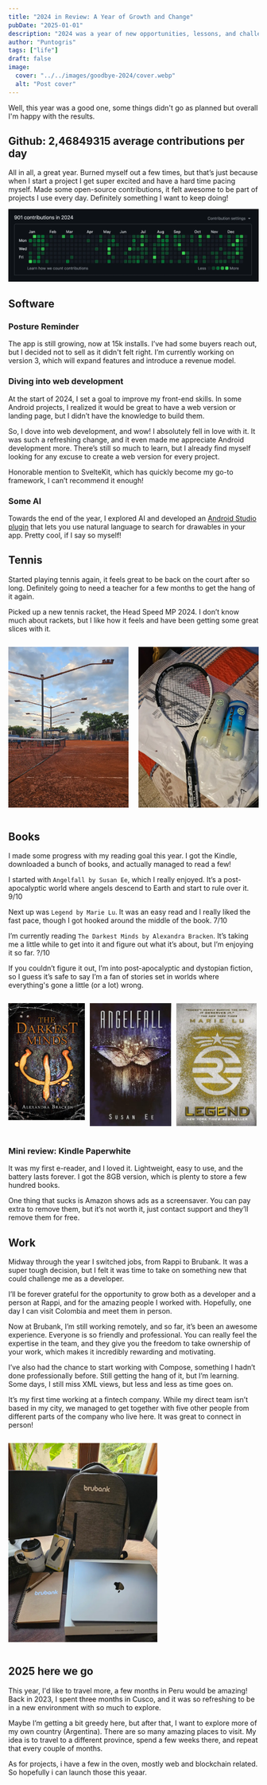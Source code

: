 ```yaml
---
title: "2024 in Review: A Year of Growth and Change"
pubDate: "2025-01-01"
description: "2024 was a year of new opportunities, lessons, and challenges. Here’s to an even better 2025!"
author: "Puntogris"
tags: ["life"]
draft: false
image:
  cover: "../../images/goodbye-2024/cover.webp"
  alt: "Post cover"
---
```


Well, this year was a good one, some things didn't go as planned but overall I'm happy with the results.

## Github: 2,46849315 average contributions per day

All in all, a great year. Burned myself out a few times, but that’s just because when I start a project I get super excited and have a hard time pacing myself.
Made some open-source contributions, it felt awesome to be part of projects I use every day. Definitely something I want to keep doing!

![Github](../../images/goodbye-2024/github-contributions.webp)

## Software

### Posture Reminder

The app is still growing, now at 15k installs. I’ve had some buyers reach out, but I decided not to sell as it didn't felt right. I’m currently working on version 3, which will expand features and introduce a revenue model.

### Diving into web development

At the start of 2024, I set a goal to improve my front-end skills. In some Android projects, I realized it would be great to have a web version or landing page, but I didn’t have the knowledge to build them.

So, I dove into web development, and wow! I absolutely fell in love with it. It was such a refreshing change, and it even made me appreciate Android development more. There’s still so much to learn, but I already find myself looking for any excuse to create a web version for every project.

Honorable mention to SvelteKit, which has quickly become my go-to framework, I can’t recommend it enough!

### Some AI

Towards the end of the year, I explored AI and developed an [Android Studio plugin](https://github.com/puntogris/telescope) that lets you use natural language to search for drawables in your app. Pretty cool, if I say so myself!

## Tennis

Started playing tennis again, it feels great to be back on the court after so long. Definitely going to need a teacher for a few months to get the hang of it again.

Picked up a new tennis racket, the Head Speed MP 2024. I don’t know much about rackets, but I like how it feels and have been getting some great slices with it.

<div style="display: flex; gap: 20px; max-width: 600px;">

![Tennis court](../../images/goodbye-2024/tennis-court.webp)

![Tennis racket](../../images/goodbye-2024/tennis-racket.webp)

</div>

## Books

I made some progress with my reading goal this year. I got the Kindle, downloaded a bunch of books, and actually managed to read a few!

I started with `Angelfall by Susan Ee`, which I really enjoyed. It’s a post-apocalyptic world where angels descend to Earth and start to rule over it. 9/10

Next up was `Legend by Marie Lu`. It was an easy read and I really liked the fast pace, though I got hooked around the middle of the book. 7/10

I’m currently reading `The Darkest Minds by Alexandra Bracken`. It’s taking me a little while to get into it and figure out what it’s about, but I’m enjoying it so far. ?/10

If you couldn’t figure it out, I’m into post-apocalyptic and dystopian fiction, so I guess it’s safe to say I’m a fan of stories set in worlds where everything's gone a little (or a lot) wrong.

<div style="display: flex; gap: 10px; max-width: 500px;">

![Legend](../../images/goodbye-2024/book-darkest-minds.jpg)

![Legend](../../images/goodbye-2024/book-angelfall.jpg)

![Legend](../../images/goodbye-2024/book-legend.jpg)

</div>

### Mini review: Kindle Paperwhite

It was my first e-reader, and I loved it. Lightweight, easy to use, and the battery lasts forever.
I got the 8GB version, which is plenty to store a few hundred books.

One thing that sucks is Amazon shows ads as a screensaver. You can pay extra to remove them, but it’s not worth it, just contact support and they’ll remove them for free.

## Work

Midway through the year I switched jobs, from Rappi to Brubank. It was a super tough decision, but I felt it was time to take on something new that could challenge me as a developer.

I’ll be forever grateful for the opportunity to grow both as a developer and a person at Rappi, and for the amazing people I worked with. Hopefully, one day I can visit Colombia and meet them in person.

Now at Brubank, I’m still working remotely, and so far, it’s been an awesome experience. Everyone is so friendly and professional. You can really feel the expertise in the team, and they give you the freedom to take ownership of your work, which makes it incredibly rewarding and motivating.

I’ve also had the chance to start working with Compose, something I hadn’t done professionally before. Still getting the hang of it, but I’m learning. Some days, I still miss XML views, but less and less as time goes on.

It’s my first time working at a fintech company. While my direct team isn’t based in my city, we managed to get together with five other people from different parts of the company who live here. It was great to connect in person!

<div style="display: flex; gap: 20px; max-width: 300px;">

![Brubank](../../images/goodbye-2024/brubank.webp)

</div>

## 2025 here we go

This year, I'd like to travel more, a few months in Peru would be amazing! Back in 2023, I spent three months in Cusco, and it was so refreshing to be in a new environment with so much to explore.

Maybe I’m getting a bit greedy here, but after that, I want to explore more of my own country (Argentina). There are so many amazing places to visit. My idea is to travel to a different province, spend a few weeks there, and repeat that every couple of months.

As for projects, i have a few in the oven, mostly web and blockchain related. So hopefully i can launch those this yeaar.
